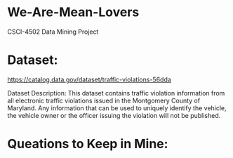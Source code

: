 # We-Are-Mean-Lovers
CSCI-4502 Data Mining Project

# Dataset:
https://catalog.data.gov/dataset/traffic-violations-56dda

Dataset Description:
This dataset contains traffic violation information from all electronic traffic violations issued in the Montgomery County of Maryland. Any information that can be used to uniquely identify the vehicle, the vehicle owner or the officer issuing the violation will not be published.

# Queations to Keep in Mine:
